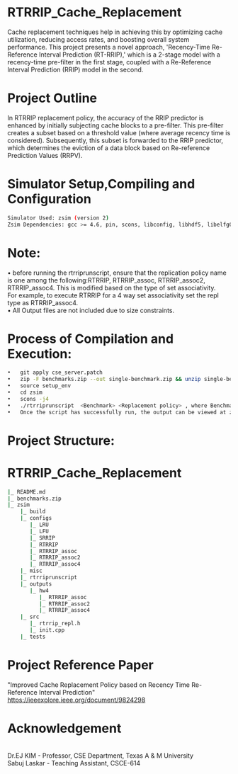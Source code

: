 # RTRRIP_Cache_Replacement
Cache replacement techniques help in achieving this by optimizing cache utilization, reducing access rates, and boosting overall system performance. This project presents a novel approach, 'Recency-Time Re-Reference Interval Prediction (RT-RRIP),' which is a 2-stage model with a recency-time pre-filter in the first stage, coupled with a Re-Reference Interval Prediction (RRIP) model in the second.

# Project Outline
In RTRRIP replacement policy, the accuracy of the RRIP predictor is enhanced by initially subjecting cache blocks to a pre-filter. This pre-filter creates a subset based on a threshold value (where average recency time is considered). Subsequently, this subset is forwarded to the RRIP predictor, which determines the eviction of a data block based on Re-reference Prediction Values (RRPV).

# Simulator Setup,Compiling and Configuration
```bash
Simulator Used: zsim (version 2)
Zsim Dependencies: gcc >= 4.6, pin, scons, libconfig, libhdf5, libelfg0
```

# Note: 
• before running the rtrriprunscript, ensure that the replication policy name is one among the following:RTRRIP, RTRRIP_assoc, RTRRIP_assoc2, RTRRIP_assoc4. This is   modified based on the type of set associativity.
  <br/>For example, to execute RTRRIP for a 4 way set associativity set the repl type as RTRRIP_assoc4.<br/>
• All Output files are not included due to size constraints.

# Process of Compilation and Execution:
```bash
•	git apply cse_server.patch
•	zip -F benchmarks.zip --out single-benchmark.zip && unzip single-benchmark.zip && mkdir benchmarks/parsec-2.1/inputs/streamcluster tar -zxvf polybench-c-3.2.tar.gz
•	source setup_env
•	cd zsim
•	scons -j4
•	./rtrriprunscript  <Benchmark> <Replacement policy> , where Benchmark:[SPEC,PARSEC] and Replacement policy:[LRU,LFU,SRRIP,RTRRIP]
•	Once the script has successfully run, the output can be viewed at zsim/outputs/hw4/<Replacement_policy>/<Benchmark_workload>/zsim.out
```
# Project Structure:
# RTRRIP_Cache_Replacement
```bash    
|_ README.md
|_ benchmarks.zip
|_ zsim
    |_ build
    |_ configs
       |_ LRU
       |_ LFU
       |_ SRRIP
       |_ RTRRIP
       |_ RTRRIP_assoc
       |_ RTRRIP_assoc2
       |_ RTRRIP_assoc4
    |_ misc 
    |_ rtrriprunscript
    |_ outputs
       |_ hw4
       	  |_ RTRRIP_assoc
          |_ RTRRIP_assoc2
          |_ RTRRIP_assoc4
    |_ src
       |_ rtrrip_repl.h
       |_ init.cpp
    |_ tests
```
# Project Reference Paper
"Improved Cache Replacement Policy based on Recency Time Re-Reference Interval Prediction"
https://ieeexplore.ieee.org/document/9824298

# Acknowledgement
<br/>Dr.EJ KIM - Professor, CSE Department, Texas A & M University
<br/>Sabuj Laskar - Teaching Assistant, CSCE-614 
